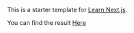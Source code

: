 This is a starter template for [Learn Next.js](https://nextjs.org/learn).

You can find the result [Here](https://tutorial-nextjs-blog-theta.vercel.app)